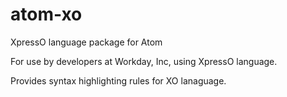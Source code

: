 # atom-xo
XpressO language package for Atom

For use by developers at Workday, Inc, using XpressO language. 

Provides syntax highlighting rules for XO lanaguage.
